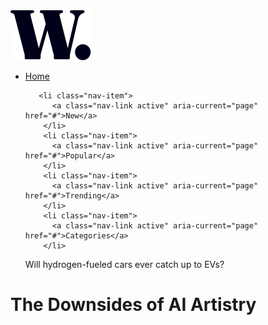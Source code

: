  <div class="container ">
  <div class="row">
    <div class="col">
      <div class="icon">
      <img src="./logo.svg" alt="logo"
      sizes="32*32" />
    </div>
    <div class="row">
    <div class="col"><ul class="nav justify-content-end">
        <li class="nav-item">
          <a class="nav-link active" aria-current="page" href="#">Home</a>
        </li>

       <li class="nav-item">
          <a class="nav-link active" aria-current="page" href="#">New</a>
        </li>
        <li class="nav-item">
          <a class="nav-link active" aria-current="page" href="#">Popular</a>
        </li>
        <li class="nav-item">
          <a class="nav-link active" aria-current="page" href="#">Trending</a>
        </li>
        <li class="nav-item">
          <a class="nav-link active" aria-current="page" href="#">Categories</a>
        </li>

Will hydrogen-fueled cars ever catch up to EVs?</div>

  <h1>The Downsides of AI Artistry
